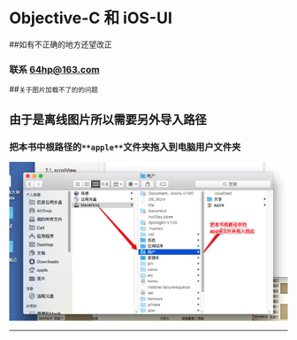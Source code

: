 # Objective-C 和 iOS-UI

##如有不正确的地方还望改正

### 联系 64hp@163.com

##`关于图片加载不了的的问题`

## 由于是离线图片所以需要另外导入路径

### 把本书中根路径的`**apple**`文件夹拖入到电脑用户文件夹

![](iOSBook/images/Snip20160829_18.png)


---
